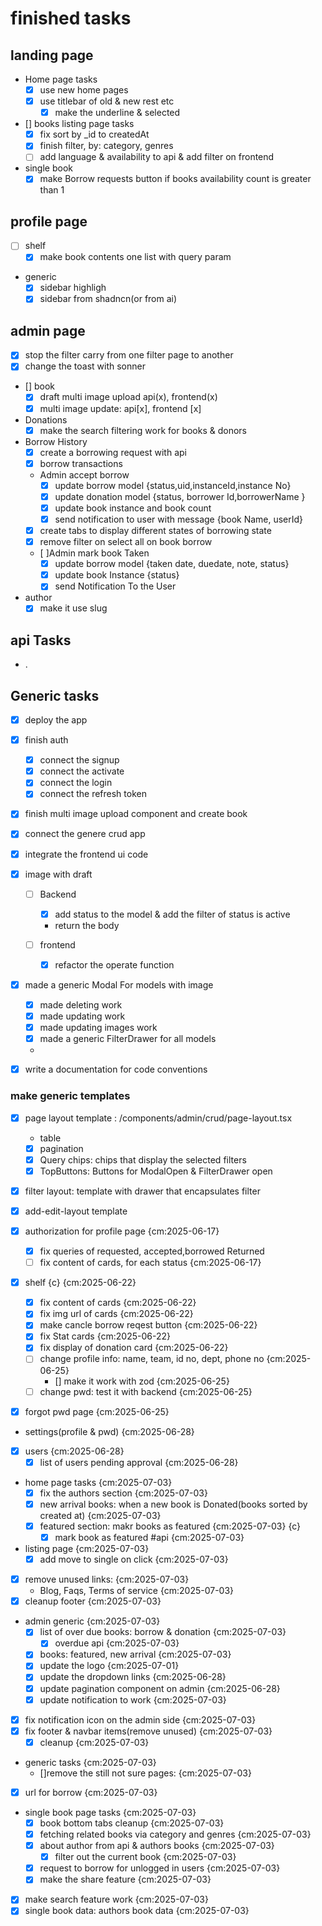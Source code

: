 # finished tasks

## landing page

- Home page tasks
  - [x] use new home pages
  - [x] use titlebar of old & new rest etc
    - [x] make the underline & selected
- [] books listing page tasks
  - [x] fix sort by _id to createdAt
  - [x] finish filter, by: category, genres
  - [ ] add language & availability to api & add filter on frontend
- single book
  - [x] make Borrow requests button if books availability count is greater than 1

## profile page

- [ ] shelf
  - [x] make book contents one list with query param
- generic
  - [x] sidebar highligh
  - [x] sidebar from shadncn(or from ai)

## admin page

- [x] stop the filter carry from one filter page to another
- [x] change the toast with sonner
- [] book
  - [x] draft multi image upload api(x), frontend(x)
  - [x] multi image update:   api[x], frontend [x]
- Donations
  - [x] make the search filtering work for books & donors
- Borrow History
  - [x] create a borrowing request with api
  - [x] borrow transactions
  - Admin accept borrow
    - [x] update borrow model {status,uid,instanceId,instance No}
    - [x] update donation model {status, borrower Id,borrowerName }
    - [x] update book instance and book count
    - [x] send notification to user with message {book Name, userId}
  - [x] create tabs to display different states of borrowing state
  - [x] remove filter on select all on book borrow
  - [ ]Admin mark book Taken
    - [x] update borrow model {taken date, duedate, note, status}
    - [x] update book Instance {status}
    - [x] send Notification To the User
- author
  - [x] make it use slug

## api Tasks

- .

## Generic tasks

- [x] deploy the app
- [x] finish auth
  - [x] connect the signup
  - [x] connect the activate
  - [x] connect the login
  - [x] connect the refresh token
- [x] finish multi image upload component and create book
- [x] connect the genere crud app
- [x] integrate the frontend ui code
- [x] image with draft
  - [ ] Backend
    - [x] add status to the model & add the filter of status is active
    - return the body

  - [ ] frontend
    - [x] refactor the operate function
- [x] made a generic Modal For models with image
  - [x] made deleting work
  - [x] made updating work
  - [x] made updating images work
  - [x] made a generic FilterDrawer for all models
  -
- [x] write a documentation for code conventions


  
### make generic templates

- [x] page layout template : /components/admin/crud/page-layout.tsx
  - table
  - [x] pagination
  - [x] Query chips: chips that display the selected filters
  - [x] TopButtons: Buttons for ModalOpen & FilterDrawer open
- [x] filter layout: template with drawer that encapsulates filter
- [x] add-edit-layout template
  


- [x] authorization for profile page {cm:2025-06-17}
  - [x] fix queries of requested, accepted,borrowed Returned
  - [ ] fix content of cards, for each status {cm:2025-06-17}
- [x] shelf {c} {cm:2025-06-22}
  - [x] fix content of cards {cm:2025-06-22}
  - [x] fix img url of cards {cm:2025-06-22}
  - [x] make cancle borrow reqest button {cm:2025-06-22}
  - [x] fix Stat cards {cm:2025-06-22}
  - [x] fix display of donation card {cm:2025-06-22}
  - [ ] change profile info: name, team, id no, dept, phone no {cm:2025-06-25}
    - [] make it work with zod {cm:2025-06-25}
  - [ ] change pwd: test it with backend {cm:2025-06-25}
- [x] forgot pwd page {cm:2025-06-25}
- settings(profile & pwd) {cm:2025-06-28}
- [x] users {cm:2025-06-28}
  - [x] list of users pending approval {cm:2025-06-28}
- home page tasks {cm:2025-07-03}
  - [x] fix the authors section {cm:2025-07-03}
  - [x] new arrival books: when a new book is Donated(books sorted by created at) {cm:2025-07-03}
  - [x] featured section: makr books as featured {cm:2025-07-03} {c}
    - [x] mark book as featured #api {cm:2025-07-03}
- listing page {cm:2025-07-03}
  - [x] add move to single on click {cm:2025-07-03}
- [x] remove unused links: {cm:2025-07-03}
  - Blog, Faqs, Terms of service {cm:2025-07-03}
- [x] cleanup footer {cm:2025-07-03}
- admin generic {cm:2025-07-03}
  - [x] list of over due books: borrow & donation {cm:2025-07-03}
    - [x] overdue api {cm:2025-07-03}
  - [x] books: featured, new arrival {cm:2025-07-03}
  - [x] update the logo {cm:2025-07-01}
  - [x] update the dropdown links {cm:2025-06-28}
  - [x] update pagination component on admin {cm:2025-06-28}
  - [x] update notification to work {cm:2025-07-03}
- [x] fix notification icon on the admin side {cm:2025-07-03}
- [x] fix footer & navbar items(remove unused) {cm:2025-07-03}
  - [x] cleanup {cm:2025-07-03}
- generic tasks {cm:2025-07-03}
  - []remove the still not sure pages: {cm:2025-07-03}
- [x] url for borrow {cm:2025-07-03}
- single book page tasks {cm:2025-07-03}
  - [x] book bottom tabs cleanup {cm:2025-07-03}
  - [x] fetching related books via category and genres {cm:2025-07-03}
  - [x] about author from api & authors books {cm:2025-07-03}
    - [x] filter out the current book {cm:2025-07-03}
  - [x] request to borrow for unlogged in users {cm:2025-07-03}
  - [x] make the share feature {cm:2025-07-03}
- [x] make search feature work {cm:2025-07-03}
- [x] single book data: authors book data {cm:2025-07-03}